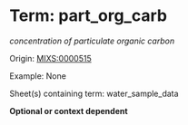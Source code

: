 # Term: part_org_carb

*concentration of particulate organic carbon*

Origin: [MIXS:0000515](https://w3id.org/mixs/0000515)

Example: None

Sheet(s) containing term: water_sample_data

**Optional or context dependent**